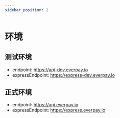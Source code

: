 ```yaml
---
sidebar_position: 2
---
```


# 环境

## 测试环境

* endpoint: <https://api-dev.everpay.io>
* expressEndpoint: <https://express-dev.everpay.io>

## 正式环境

* endpoint: <https://api.everpay.io>
* expressEndpoint: <https://express.everpay.io>
